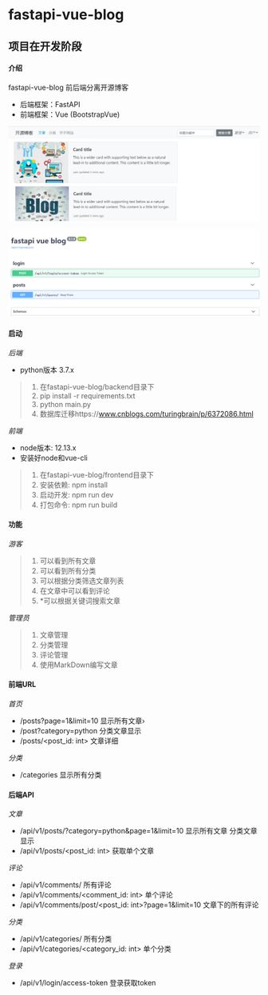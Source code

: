 # fastapi-vue-blog

## 项目在开发阶段

#### 介绍
fastapi-vue-blog
前后端分离开源博客
* 后端框架：FastAPI
* 前端框架：Vue (BootstrapVue)

![avatar](./introduce/frontend_photo.png)

![avatar](./introduce/backend_api_photo.png)

#### 启动 

*后端*

* python版本 3.7.x

>1. 在fastapi-vue-blog/backend目录下
>2. pip install -r requirements.txt
>3. python main.py
>4. 数据库迁移https://www.cnblogs.com/turingbrain/p/6372086.html

*前端*

* node版本: 12.13.x
* 安装好node和vue-cli

>1.  在fastapi-vue-blog/frontend目录下
>2.  安装依赖: npm install
>3.  启动开发: npm run dev
>4.  打包命令: npm run build 


#### 功能

*游客*

>1. 可以看到所有文章
>2. 可以看到所有分类
>3. 可以根据分类筛选文章列表
>4. 在文章中可以看到评论
>5. *可以根据关键词搜索文章

*管理员*

>1. 文章管理
>2. 分类管理
>3. 评论管理
>4. 使用MarkDown编写文章

#### 前端URL

*首页*

* /posts?page=1&limit=10 显示所有文章›
* /post?category=python 分类文章显示
* /posts/<post_id: int> 文章详细

*分类*

* /categories 显示所有分类

#### 后端API

*文章*

* /api/v1/posts/?category=python&page=1&limit=10 显示所有文章 分类文章显示
* /api/v1/posts/<post_id: int> 获取单个文章

*评论*

* /api/v1/comments/ 所有评论
* /api/v1/comments/<comment_id: int> 单个评论
* /api/v1/comments/post/<post_id: int>?page=1&limit=10 文章下的所有评论

*分类*

* /api/v1/categories/ 所有分类
* /api/v1/categories/<category_id: int> 单个分类

*登录*

* /api/v1/login/access-token 登录获取token

